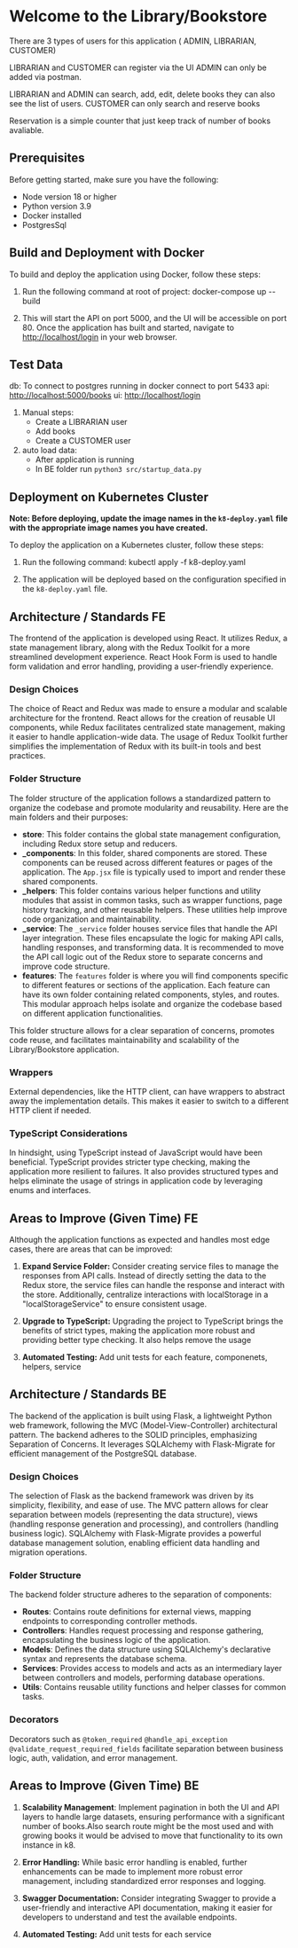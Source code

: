 # Welcome to the Library/Bookstore

There are 3 types of users for this application ( ADMIN, LIBRARIAN, CUSTOMER)

LIBRARIAN and CUSTOMER can register via the UI ADMIN can only be added via postman.

LIBRARIAN and ADMIN can search, add, edit, delete books they can also see the list of users.
CUSTOMER can only search and reserve books

Reservation is a simple counter that just keep track of number of books avaliable. 

## Prerequisites

Before getting started, make sure you have the following:

- Node version 18 or higher
- Python version 3.9
- Docker installed
- PostgresSql

## Build and Deployment with Docker

To build and deploy the application using Docker, follow these steps:

1. Run the following command at root of project: docker-compose up --build

2. This will start the API on port 5000, and the UI will be accessible on port 80. Once the application has built and started, navigate to [http://localhost/login](http://localhost/login) in your web browser.


## Test Data

db: To connect to postgres running in docker connect to port 5433
api: [http://localhost:5000/books](http://localhost:5000/books)
ui: [http://localhost/login](http://localhost/login)

1. Manual steps: 
    - Create a LIBRARIAN user 
    - Add books
    - Create a CUSTOMER user
2. auto load data:
    - After application is running
    - In BE folder run `python3 src/startup_data.py`



## Deployment on Kubernetes Cluster

**Note: Before deploying, update the image names in the `k8-deploy.yaml` file with the appropriate image names you have created.**

To deploy the application on a Kubernetes cluster, follow these steps:

1. Run the following command: kubectl apply -f k8-deploy.yaml

2. The application will be deployed based on the configuration specified in the `k8-deploy.yaml` file.


## Architecture / Standards FE

The frontend of the application is developed using React. It utilizes Redux, a state management library, along with the Redux Toolkit for a more streamlined development experience. React Hook Form is used to handle form validation and error handling, providing a user-friendly experience.

### Design Choices

The choice of React and Redux was made to ensure a modular and scalable architecture for the frontend. React allows for the creation of reusable UI components, while Redux facilitates centralized state management, making it easier to handle application-wide data. The usage of Redux Toolkit further simplifies the implementation of Redux with its built-in tools and best practices.

### Folder Structure

The folder structure of the application follows a standardized pattern to organize the codebase and promote modularity and reusability. Here are the main folders and their purposes:

- **store**: This folder contains the global state management configuration, including Redux store setup and reducers.
- **_components**: In this folder, shared components are stored. These components can be reused across different features or pages of the application. The `App.jsx` file is typically used to import and render these shared components.
- **_helpers**: This folder contains various helper functions and utility modules that assist in common tasks, such as wrapper functions, page history tracking, and other reusable helpers. These utilities help improve code organization and maintainability.
- **_service**: The `_service` folder houses service files that handle the API layer integration. These files encapsulate the logic for making API calls, handling responses, and transforming data. It is recommended to move the API call logic out of the Redux store to separate concerns and improve code structure. 
- **features**: The `features` folder is where you will find components specific to different features or sections of the application. Each feature can have its own folder containing related components, styles, and routes. This modular approach helps isolate and organize the codebase based on different application functionalities.

This folder structure allows for a clear separation of concerns, promotes code reuse, and facilitates maintainability and scalability of the Library/Bookstore application.

### Wrappers

External dependencies, like the HTTP client, can have wrappers to abstract away the implementation details. This makes it easier to switch to a different HTTP client if needed.

### TypeScript Considerations

In hindsight, using TypeScript instead of JavaScript would have been beneficial. TypeScript provides stricter type checking, making the application more resilient to failures. It also provides structured types and helps eliminate the usage of strings in application code by leveraging enums and interfaces.

## Areas to Improve (Given Time) FE

Although the application functions as expected and handles most edge cases, there are areas that can be improved:

1. **Expand Service Folder:** Consider creating service files to manage the responses from API calls. Instead of directly setting the data to the Redux store, the service files can handle the response and interact with the store. Additionally, centralize interactions with localStorage in a "localStorageService" to ensure consistent usage.

2. **Upgrade to TypeScript:** Upgrading the project to TypeScript brings the benefits of strict types, making the application more robust and providing better type checking. It also helps remove the usage

3. **Automated Testing:** Add unit tests for each feature, componenets, helpers, service 




## Architecture / Standards BE

The backend of the application is built using Flask, a lightweight Python web framework, following the MVC (Model-View-Controller) architectural pattern. The backend adheres to the SOLID principles, emphasizing Separation of Concerns. It leverages SQLAlchemy with Flask-Migrate for efficient management of the PostgreSQL database.

### Design Choices

The selection of Flask as the backend framework was driven by its simplicity, flexibility, and ease of use. The MVC pattern allows for clear separation between models (representing the data structure), views (handling response generation and processing), and controllers (handling business logic). SQLAlchemy with Flask-Migrate provides a powerful database management solution, enabling efficient data handling and migration operations.


### Folder Structure

The backend folder structure adheres to the separation of components:

- **Routes**: Contains route definitions for external views, mapping endpoints to corresponding controller methods.
- **Controllers**: Handles request processing and response gathering, encapsulating the business logic of the application.
- **Models**: Defines the data structure using SQLAlchemy's declarative syntax and represents the database schema.
- **Services**: Provides access to models and acts as an intermediary layer between controllers and models, performing database operations.
- **Utils**: Contains reusable utility functions and helper classes for common tasks.

### Decorators

Decorators such as `@token_required`  `@handle_api_exception` `@validate_request_required_fields` facilitate separation between business logic, auth, validation, and error management.

## Areas to Improve (Given Time) BE

1. **Scalability Management**: Implement pagination in both the UI and API layers to handle large datasets, ensuring performance with a significant number of books.Also search route might be the most used and with growing books it would be advised to move that functionality to its own instance in k8. 

2. **Error Handling:** While basic error handling is enabled, further enhancements can be made to implement more robust error management, including standardized error responses and logging.

3. **Swagger Documentation:** Consider integrating Swagger to provide a user-friendly and interactive API documentation, making it easier for developers to understand and test the available endpoints.

3. **Automated Testing:** Add unit tests for each service